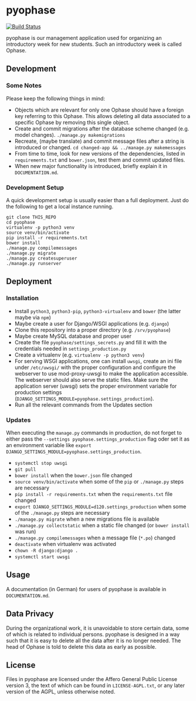 # pyophase
[![Build Status](https://travis-ci.org/d120/pyophase.svg?branch=master)](https://travis-ci.org/d120/pyophase)

pyophase is our management application used for organizing an introductory week for new students. Such an introductory week is called Ophase.

## Development

### Some Notes

Please keep the following things in mind:
* Objects which are relevant for only one Ophase should have a foreign key referring to this Ophase. This allows deleting all data associated to a specific Ophase by removing this single object.
* Create and commit migrations after the database scheme changed (e.g. model changes). `./manage.py makemigrations`
* Recreate, (maybe translate) and commit message files after a string is introduced or changed. `cd changed-app && ../manage.py makemessages`
* From time to time, look for new versions of the dependencies, listed in `requirements.txt` and `bower.json`, test them and commit updated files.
* When new major functionality is introduced, briefly explain it in `DOCUMENTATION.md`.

### Development Setup

A quick development setup is usually easier than a full deployment. Just do the following to get a local instance running.

```
git clone THIS_REPO
cd pyophase
virtualenv -p python3 venv
source venv/bin/activate
pip install -r requirements.txt
bower install
./manage.py compilemessages
./manage.py migrate
./manage.py createsuperuser
./manage.py runserver
```

## Deployment

### Installation

* Install `python3`, `python3-pip`, `python3-virtualenv` and `bower` (the latter maybe via `npm`)
* Maybe create a user for Django/WSGI applications (e.g. `django`)
* Clone this repository into a proper directory (e.g. `/srv/pyophase`)
* Maybe create MySQL database and proper user
* Create the file `pyophase/settings_secrets.py` and fill it with the credentials needed in `settings_production.py`
* Create a virtualenv (e.g. `virtualenv -p python3 venv`)
* For serving WSGI applications, one can install `uwsgi`, create an ini file under `/etc/uwsgi/` with the proper configuration and configure the webserver to use mod-proxy-uwsgi to make the application accessible. The webserver should also serve the static files. Make sure the application server (uwsgi) sets the proper environment variable for production settings (`DJANGO_SETTINGS_MODULE=pyophase.settings_production`).
* Run all the relevant commands from the Updates section

### Updates

When executing the `manage.py` commands in production, do not forget to either pass the `--settings pyophase.settings_production` flag oder set it as an environment variable like `export DJANGO_SETTINGS_MODULE=pyophase.settings_production`.

* `systemctl stop uwsgi`
* `git pull`
* `bower install` when the `bower.json` file changed
* `source venv/bin/activate` when some of the `pip` or `./manage.py` steps are necessary
* `pip install -r requirements.txt` when the `requirements.txt` file changed
* `export DJANGO_SETTINGS_MODULE=d120.settings_production` when some of the `./manage.py` steps are necessary
* `./manage.py migrate` when a new migrations file is available
* `./manage.py collectstatic` when a static file changed (or `bower install` was run)
* `./manage.py compilemessages` when a message file (`*.po`) changed
* `deactivate` when virtualenv was activated
* `chown -R django:django .`
* `systemctl start uwsgi`

## Usage

A documentation (in German) for users of pyophase is available in `DOCUMENTATION.md`.

## Data Privacy

During the organizational work, it is unavoidable to store certain data, some of which is related to individual persons. pyophase is designed in a way such that it is easy to delete all the data after it is no longer needed. The head of Ophase is told to delete this data as early as possible.

## License

Files in pyophase are licensed under the Affero General Public License version 3, the text of which can be found in `LICENSE-AGPL.txt`, or any later version of the AGPL, unless otherwise noted.
